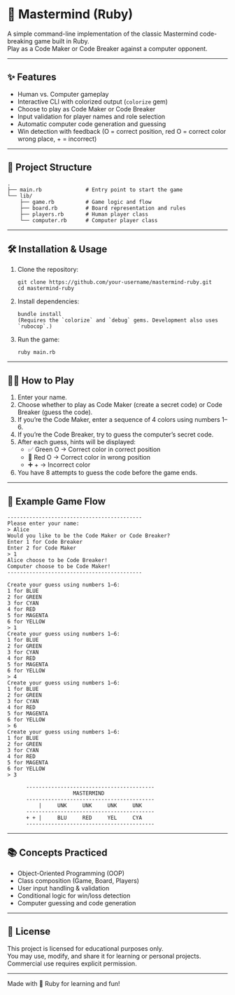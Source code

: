 # 🎯 Mastermind (Ruby)

A simple command-line implementation of the classic Mastermind code-breaking game built in Ruby.  
Play as a Code Maker or Code Breaker against a computer opponent.

---

## ✨ Features

- Human vs. Computer gameplay
- Interactive CLI with colorized output (`colorize` gem)
- Choose to play as Code Maker or Code Breaker
- Input validation for player names and role selection
- Automatic computer code generation and guessing
- Win detection with feedback (O = correct position, red O = correct color wrong place, + = incorrect)

---

## 📂 Project Structure
```
.
├── main.rb              # Entry point to start the game
└── lib/
    ├── game.rb          # Game logic and flow
    ├── board.rb         # Board representation and rules
    ├── players.rb       # Human player class
    └── computer.rb      # Computer player class
```
---

## 🛠 Installation & Usage

1. Clone the repository:
   ```
   git clone https://github.com/your-username/mastermind-ruby.git
   cd mastermind-ruby
   ```

2. Install dependencies:
   ```
   bundle install
   (Requires the `colorize` and `debug` gems. Development also uses `rubocop`.)
   ```
   
3. Run the game:
   ```
   ruby main.rb
   ```
---

## 🧑‍💻 How to Play

1. Enter your name.
2. Choose whether to play as Code Maker (create a secret code) or Code Breaker (guess the code).
3. If you’re the Code Maker, enter a sequence of 4 colors using numbers 1–6.
4. If you’re the Code Breaker, try to guess the computer’s secret code.
5. After each guess, hints will be displayed:
   - ✅ Green O → Correct color in correct position
   - 🔴 Red O → Correct color in wrong position
   - ➕ + → Incorrect color
6. You have 8 attempts to guess the code before the game ends.

---

## 📜 Example Game Flow
```
-------------------------------------------
Please enter your name:
> Alice
Would you like to be the Code Maker or Code Breaker?
Enter 1 for Code Breaker
Enter 2 for Code Maker
> 1
Alice choose to be Code Breaker!
Computer choose to be Code Maker!
-------------------------------------------

Create your guess using numbers 1–6:
1 for BLUE
2 for GREEN
3 for CYAN
4 for RED
5 for MAGENTA
6 for YELLOW
> 1
Create your guess using numbers 1–6:
1 for BLUE
2 for GREEN
3 for CYAN
4 for RED
5 for MAGENTA
6 for YELLOW
> 4
Create your guess using numbers 1–6:
1 for BLUE
2 for GREEN
3 for CYAN
4 for RED
5 for MAGENTA
6 for YELLOW
> 6
Create your guess using numbers 1–6:
1 for BLUE
2 for GREEN
3 for CYAN
4 for RED
5 for MAGENTA
6 for YELLOW
> 3

      -----------------------------------------
                     MASTERMIND
      -----------------------------------------
          |     UNK     UNK     UNK     UNK
      -----------------------------------------
      + + |     BLU     RED     YEL     CYA
      -----------------------------------------
```
---

## 📚 Concepts Practiced

- Object-Oriented Programming (OOP)
- Class composition (Game, Board, Players)
- User input handling & validation
- Conditional logic for win/loss detection
- Computer guessing and code generation

---

## 📄 License

This project is licensed for educational purposes only.  
You may use, modify, and share it for learning or personal projects.  
Commercial use requires explicit permission.

---

Made with 💎 Ruby for learning and fun!
